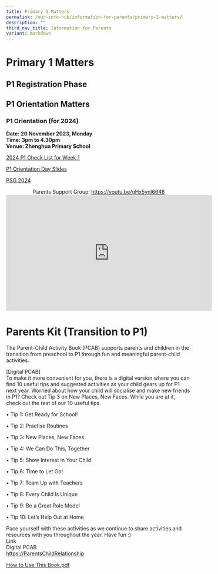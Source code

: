```yaml
---
title: Primary 1 Matters
permalink: /our-info-hub/information-for-parents/primary-1-matters/
description: ""
third_nav_title: Information for Parents
variant: markdown
---
```

# Primary 1 Matters

## P1 Registration Phase

## P1 Orientation Matters

### P1 Orientation (for 2024)

**Date: 20 November 2023, Monday**<br>
**Time: 3pm to 4.30pm**&nbsp;<br>
**Venue: Zhenghua Primary School**<br>

[2024 P1 Check List for Week 1](/files/Our%20Info%20Hub/p1%20check%20list%20for%20week%201%202024.pdf)

[P1 Orientation Day Slides](/files/Our%20Info%20Hub/P1_Orientation_Day_Year_Head.pdf)

[PSG 2024](https://photos.app.goo.gl/gLxyRXrxv6bCRAvA9)

<center>Parents Support Group: <a href="https://youtu.be/qHx5ynl6648" target="_blank">https://youtu.be/qHx5ynl6648</a></center>
<center><iframe allowfullscreen="" allow="accelerometer; autoplay; clipboard-write; encrypted-media; gyroscope; picture-in-picture; web-share" frameborder="0" title="YouTube video player" src="https://www.youtube.com/watch?v=qHx5ynl6648" height="315" width="560"></iframe></center>

Parents Kit (Transition to P1)
==============================

The Parent-Child Activity Book (PCAB) supports parents and children in the transition from preschool to P1 through fun and meaningful parent-child activities.&nbsp;

\[Digital PCAB\]<br>
To make it more convenient for you, there is a digital version where you can find 10 useful tips and suggested activities as your child gears up for P1 next year. Worried about how your child will socialise and make new friends in P1? Check out Tip 3 on New Places, New Faces. While you are at it, check out the rest of our 10 useful tips.

  

• Tip 1: Get Ready for School!&nbsp;

• Tip 2: Practise Routines

• Tip 3: New Places, New Faces

• Tip 4: We Can Do This, Together&nbsp;

• Tip 5: Show Interest in Your Child&nbsp;

• Tip 6: Time to Let Go!&nbsp;

• Tip 7: Team Up with Teachers&nbsp;

• Tip 8: Every Child is Unique

• Tip 9: Be a Great Role Model&nbsp;

• Tip 10: Let’s Help Out at Home&nbsp; &nbsp;

  

Pace yourself with these activities as we continue to share activities and resources with you throughout the year. Have fun :)<br>
Link&nbsp;<br>
Digital PCAB<br>
[https://ParentsChildRelationship](https://www.moe.gov.sg/parentkit?pt=Parent-Child%20Relationship)  

[How to Use This Book.pdf](/files/How%20to%20Use%20This%20Book.pdf)